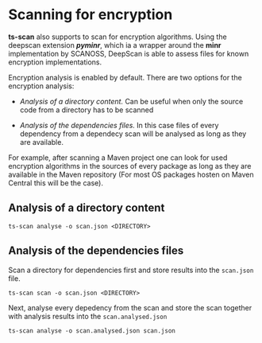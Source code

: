 # Scanning for encryption

**ts-scan** also supports to scan for encryption algorithms. Using the deepscan extension ***pyminr***, which ia a wrapper around the **minr** implementation by SCANOSS, DeepScan is able to assess files for known encryption implementations.

Encryption analysis is enabled by default. There are two options for the encryption analysis:

* *Analysis of a directory content.* Can be useful when only the source code from a directory has to be scanned

* *Analysis of the dependencies files.* In this case files of every dependency from a dependecy scan will be analysed as long as they are available. 

For example, after scanning a Maven project one can look for used encryption algorithms in the sources of every package as long as they are available in the Maven repository (For most OS packages hosten on Maven Central this will be the case).

## Analysis of a directory content

```shell
ts-scan analyse -o scan.json <DIRECTORY>
```


## Analysis of the dependencies files

Scan a directory for dependencies first and store results into the ```scan.json``` file.

```shell
ts-scan scan -o scan.json <DIRECTORY>
```

Next, analyse every depedency from the scan and store the scan together with analysis results into the ```scan.analysed.json``` 

```shell
ts-scan analyse -o scan.analysed.json scan.json
```